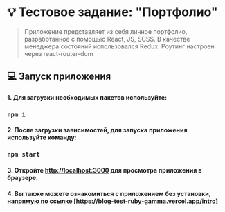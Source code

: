 # :bulb: Тестовое задание: "Портфолио"

> Приложение представляет из себя личное портфолио, разработанное с помощью React, JS, SCSS. В качестве менеджера состояний использовался Redux. Роутинг настроен через react-router-dom

## :computer: Запуск приложения

#### 1. Для загрузки необходимых пакетов используйте:

### `npm i`

#### 2. После загрузки зависимостей, для запуска приложения используйте команду:

### `npm start`

#### 3. Откройте [http://localhost:3000](http://localhost:3000) для просмотра приложения в браузере.

#### 4.  Вы также можете ознакомиться с приложением без установки, напрямую по ссылке [https://blog-test-ruby-gamma.vercel.app/intro]

